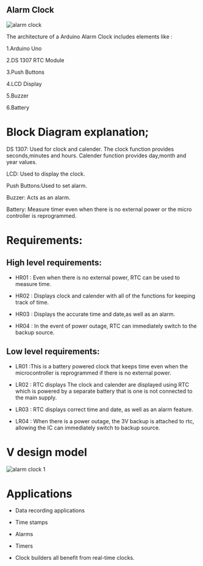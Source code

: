 ## Alarm Clock

![alarm clock](https://user-images.githubusercontent.com/46986941/154856041-2beabaed-e09e-44d3-b791-180decfb88a3.png)

The architecture of a  Arduino Alarm Clock includes elements like :

1.Arduino Uno

2.DS 1307 RTC Module

3.Push Buttons

4.LCD Display

5.Buzzer

6.Battery

# Block Diagram explanation;

DS 1307: Used for clock and calender. The clock function provides seconds,minutes and hours. Calender function provides day,month and year values.

LCD: Used to display the clock.

Push Buttons:Used to set alarm.

Buzzer: Acts as an alarm.

Battery: Measure timer even when there is no external power or the micro controller is reprogrammed. 

# Requirements:

## High level requirements:

                                                             

* HR01           :                         Even when there is no external power, RTC can be used to measure time.
  
* HR02           :
                        Displays clock and calender with all of the functions for  keeping track of time.

* HR03           :                       Displays the accurate time and date,as well as  an alarm.

* HR04           :                       In the event of power outage, RTC can immediately switch to the backup source. 



## Low level requirements:


                                                          

* LR01               :This is a battery powered clock that keeps  time even when the microcontroller is reprogrammed if there is no external power. 

* LR02               :                RTC displays The clock and calender  are displayed using RTC which is powered by  a separate battery that is  one  is not connected to the                                       main supply.

* LR03               :               RTC displays correct time and date, as well as an alarm feature.

* LR04               :                When there is a power outage, the 3V backup is attached to rtc, allowing the IC can immediately switch to backup source. 

#  V design model
 
 ![alarm clock 1](https://user-images.githubusercontent.com/46986941/154856036-f6ebdf18-72e4-4ea0-a56a-3bab050aafc3.png)

# Applications 

* Data recording applications 

* Time stamps

* Alarms

* Timers

* Clock builders all benefit from real-time clocks.



  
